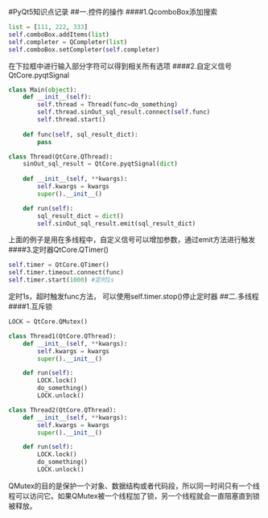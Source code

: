 #PyQt5知识点记录
##一.控件的操作
####1.QcomboBox添加搜索
```python
list = [111, 222, 333]
self.comboBox.addItems(list)
self.completer = QCompleter(list)
self.comboBox.setCompleter(self.completer)
```
在下拉框中进行输入部分字符可以得到相关所有选项
####2.自定义信号QtCore.pyqtSignal
```python
class Main(object):
    def __init__(self):
        self.thread = Thread(func=do_something)
        self.thread.sinOut_sql_result.connect(self.func)
        self.thread.start()
    
    def func(self, sql_result_dict):
        pass

class Thread(QtCore.QThread):
    sinOut_sql_result = QtCore.pyqtSignal(dict)
    
    def __init__(self, **kwargs):
        self.kwargs = kwargs
        super().__init__()

    def run(self):
        sql_result_dict = dict()
        self.sinOut_sql_result.emit(sql_result_dict)
```
上面的例子是用在多线程中，自定义信号可以增加参数，通过emit方法进行触发
####3.定时器QtCore.QTimer()
```python
self.timer = QtCore.QTimer()
self.timer.timeout.connect(func)
self.timer.start(1000) #定时1s
```
定时1s，超时触发func方法， 可以使用self.timer.stop()停止定时器
##二.多线程
####1.互斥锁
```python
LOCK = QtCore.QMutex()

class Thread1(QtCore.QThread):
    def __init__(self, **kwargs):
        self.kwargs = kwargs
        super().__init__()

    def run(self):
        LOCK.lock()
        do_something()
        LOCK.unlock()

class Thread2(QtCore.QThread):
    def __init__(self, **kwargs):
        self.kwargs = kwargs
        super().__init__()

    def run(self):
        LOCK.lock()
        do_something()
        LOCK.unlock()
```
QMutex的目的是保护一个对象、数据结构或者代码段，所以同一时间只有一个线程可以访问它。如果QMutex被一个线程加了锁，另一个线程就会一直阻塞直到锁被释放。
